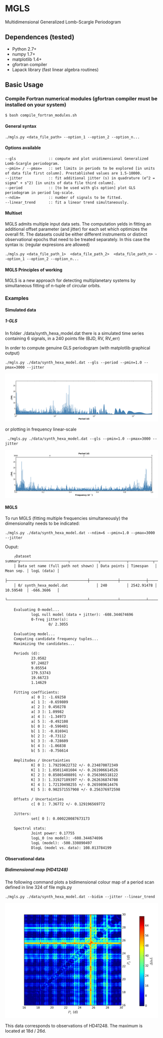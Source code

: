 # MGLS
Multidimensional Generalized Lomb-Scargle Periodogram

## Dependences (tested)

* Python 2.7+
* numpy 1.7+
* matplotlib 1.4+
* gfortran compiler
* Lapack library (fast linear algebra routines)

## Basic Usage

### Compile Fortran numerical modules (gfortran compiler must be installed on your system)

    $ bash compile_fortran_modules.sh

#### General syntax

    ./mgls.py <data_file_path> --option_1 --option_2 --option_n...
    
#### Options available    
    --gls               :: compute and plot unidimensional Generalized Lomb-Scargle periodogram.
    --pmin= / --pmax=   :: set limits in periods to be explored [in units of data file first column]. Prestablished values are 1.5-10000.
    --jitter            :: fit additional jitter (s) in quadrature (e^2 = sigma^ + s^2) [in units of data file third column].
    --period            :: [to be used with gls option] plot GLS periodogram in period log-scale.
    --ndim=             :: number of signals to be fitted.
    --linear_trend      :: fit a linear trend simultaneously.        

#### Multiset 
MGLS admits multiple input data sets. The computation yelds in fitting an additional offset parameter (and jitter) for each set which optimizes the overall fit. The datasets could be either different instruments or distinct observational epochs that need to be treated separately. In this case the syntax is: (regular expresions are allowed)

    ./mgls.py <data_file_path_1>  <data_file_path_2>  <data_file_path_n> --option_1 --option_2 --option_n...

#### MGLS Principles of working
MGLS is a new approach for detecting multiplanetary systems by simultaneous fitting of n-tuple of circular orbits.  

### Examples

#### Simulated data
##### 1-GLS
In folder ./data/synth_hexa_model.dat there is a simulated time series containing 6 signals, in a 240 points file (BJD, RV, RV_err) 

In order to compute genuine GLS periodogram (with matplotlib graphical output)

    ./mgls.py ./data/synth_hexa_model.dat --gls --period --pmin=1.0 --pmax=3000 --jitter 
![Alt text](https://github.com/rosich/mgls/blob/master/hexa_gls.png "hexa")

or plotting in frequency linear-scale
     
     ./mgls.py ./data/synth_hexa_model.dat --gls --pmin=1.0 --pmax=3000 --jitter 
![Alt text](https://github.com/rosich/mgls/blob/master/hexa_gls_f.png "hexa_f")

#### MGLS
To run MGLS (fitting multiple frequencies simultaneously) the dimensionality needs to be indicated:

    ./mgls.py ./data/synth_hexa_model.dat --ndim=6 --pmin=1.0 --pmax=3000 --jitter
    
Ouput:


        ┌Dataset summary──────────────────────┬─────────────┬────────────┬───────────┬─────────────┐
        │ Data set name (full path not shown) │ Data points │ Timespan   │ Mean sep. │ logL (data) │
        ├─────────────────────────────────────┼─────────────┼────────────┼───────────┼─────────────┤
        │ 0/ synth_hexa_model.dat             │ 240         │ 2542.91478 │ 10.59548  │ -666.3606   │
        └─────────────────────────────────────┴─────────────┴────────────┴───────────┴─────────────┘

        Evaluating 0-model...
                logL null model (data + jitter): -608.344674696
                0-freq jitter(s):
                        0/ 2.3055

        Evaluating model...
        Computing candidate frequency tuples...
        Maximizing the candidates...

        Periods (d):
                23.0582
                97.24027
                9.05554
                179.53743
                19.66723
                1.14629

        Fitting coefficients:
                a[ 0 ]: -1.69258
                a[ 1 ]: -0.659809
                a[ 2 ]: 0.450278
                a[ 3 ]: 1.09982
                a[ 4 ]: -1.34973
                a[ 5 ]: -0.492108
                b[ 0 ]: -0.590401
                b[ 1 ]: -0.816941
                b[ 2 ]: -0.73112
                b[ 3 ]: -0.728609
                b[ 4 ]: -1.06838
                b[ 5 ]: -0.756614

        Amplitudes / Uncertainties
                K[ 0 ]: 1.79259622732 +/- 0.234870072349
                K[ 1 ]: 1.05011481604 +/- 0.261906614526
                K[ 2 ]: 0.85865408891 +/- 0.256306518122
                K[ 3 ]: 1.31927189397 +/- 0.262636874708
                K[ 4 ]: 1.72139498255 +/- 0.265989614476
                K[ 5 ]: 0.902571557908 +/- 0.256376972598

        Offsets / Uncertainties
                c[ 0 ]: 7.36772 +/- 0.129196569772

        Jitters:
                set[ 0 ]: 0.000220087673173

        Spectral stats:
                Joint power: 0.17755
                logL_0 (no model): -608.344674696
                logL (model): -500.330890497
                DlogL (model vs. data): 108.013784199

#### Observational data

##### Bidimensional map (HD41248)

The following command plots a bidimensional colour map of a period scan defined in line 324 of file mgls.py 

    ./mgls.py ./data/synth_hexa_model.dat --bidim --jitter --linear_trend
    
![Alt text](https://github.com/rosich/mgls/blob/master/bidim.png "bidim")

This data corresponds to observations of HD41248. The maximum is located at 18d / 26d.
    
    


